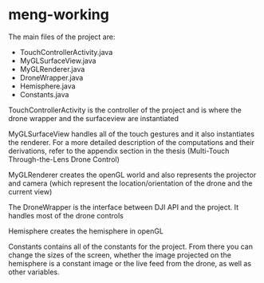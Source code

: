 # meng-working

The main files of the project are:
- TouchControllerActivity.java
- MyGLSurfaceView.java
- MyGLRenderer.java
- DroneWrapper.java
- Hemisphere.java
- Constants.java

TouchControllerActivity is the controller of the project and is where the drone wrapper and the surfaceview are instantiated

MyGLSurfaceView handles all of the touch gestures and it also instantiates the renderer. For a more detailed description of the computations and their derivations, refer to the appendix section in the thesis (Multi-Touch Through-the-Lens Drone Control)

MyGLRenderer creates the openGL world and also represents the projector and camera (which represent the location/orientation of the drone and the current view)

The DroneWrapper is the interface between DJI API and the project. It handles most of the drone controls

Hemisphere creates the hemisphere in openGL

Constants contains all of the constants for the project. From there you can change the sizes of the screen, whether the image projected on the hemisphere is a constant image or the live feed from the drone, as well as other variables. 
